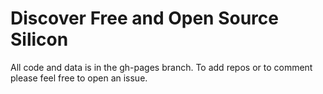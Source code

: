 #  Discover Free and Open Source Silicon
All code and data is in the gh-pages branch. To add repos or to comment please feel free to open an issue.
